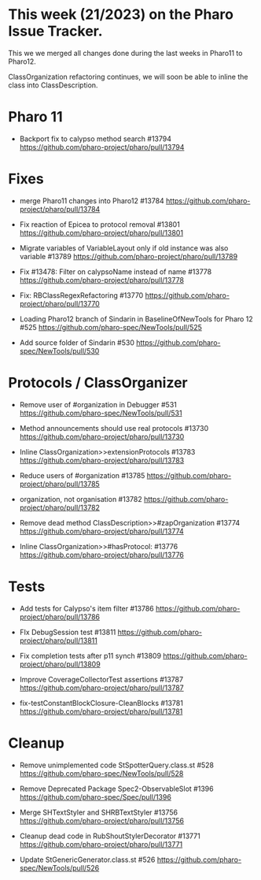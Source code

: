 # This week (21/2023) on the Pharo Issue Tracker.

This we we merged all changes done during the last weeks in Pharo11 to Pharo12.

ClassOrganization refactoring continues, we will soon be able to inline the class into ClassDescription.

# Pharo 11


- Backport fix to calypso method search #13794
	https://github.com/pharo-project/pharo/pull/13794

# Fixes

- merge Pharo11 changes into Pharo12 #13784
	https://github.com/pharo-project/pharo/pull/13784

- Fix reaction of Epicea to protocol removal #13801
	https://github.com/pharo-project/pharo/pull/13801
	
- Migrate variables of VariableLayout only if old instance was also variable #13789
	https://github.com/pharo-project/pharo/pull/13789

- Fix #13478: Filter on calypsoName instead of name #13778
	https://github.com/pharo-project/pharo/pull/13778
	
- Fix: RBClassRegexRefactoring #13770
	https://github.com/pharo-project/pharo/pull/13770
	
- Loading Pharo12 branch of Sindarin in BaselineOfNewTools for Pharo 12 #525
	https://github.com/pharo-spec/NewTools/pull/525
	
- Add source folder of Sindarin #530
	https://github.com/pharo-spec/NewTools/pull/530


# Protocols / ClassOrganizer

- Remove user of #organization in Debugger #531
	https://github.com/pharo-spec/NewTools/pull/531

- Method announcements should use real protocols #13730
	https://github.com/pharo-project/pharo/pull/13730

- Inline ClassOrganization>>extensionProtocols #13783
	https://github.com/pharo-project/pharo/pull/13783

- Reduce users of #organization #13785
	https://github.com/pharo-project/pharo/pull/13785
	
- organization, not organisation #13782
	https://github.com/pharo-project/pharo/pull/13782
	
- Remove dead method ClassDescription>>#zapOrganization #13774
	https://github.com/pharo-project/pharo/pull/13774
	
- Inline ClassOrganization>>#hasProtocol: #13776
	https://github.com/pharo-project/pharo/pull/13776

# Tests


- Add tests for Calypso's item filter #13786
	https://github.com/pharo-project/pharo/pull/13786

- FIx DebugSession test #13811
	https://github.com/pharo-project/pharo/pull/13811
	
- Fix completion tests after p11 synch #13809
	https://github.com/pharo-project/pharo/pull/13809
	
- Improve CoverageCollectorTest assertions #13787
	https://github.com/pharo-project/pharo/pull/13787
	
- fix-testConstantBlockClosure-CleanBlocks #13781
	https://github.com/pharo-project/pharo/pull/13781

# Cleanup

- Remove unimplemented code StSpotterQuery.class.st #528
	https://github.com/pharo-spec/NewTools/pull/528

- Remove Deprecated Package Spec2-ObservableSlot #1396
	https://github.com/pharo-spec/Spec/pull/1396
	
- Merge SHTextStyler and SHRBTextStyler #13756
	https://github.com/pharo-project/pharo/pull/13756
	
- Cleanup dead code in RubShoutStylerDecorator #13771
	https://github.com/pharo-project/pharo/pull/13771
	
- Update StGenericGenerator.class.st #526
	https://github.com/pharo-spec/NewTools/pull/526